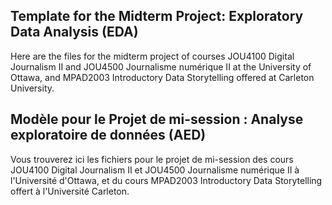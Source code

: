 ## Template for the Midterm Project: Exploratory Data Analysis (EDA)

Here are the files for the midterm project of courses JOU4100 Digital Journalism II and JOU4500 Journalisme numérique II at the University of Ottawa, and MPAD2003 Introductory Data Storytelling offered at Carleton University.

## Modèle pour le Projet de mi-session : Analyse exploratoire de données (AED)

Vous trouverez ici les fichiers pour le projet de mi-session des cours JOU4100 Digital Journalism II et JOU4500 Journalisme numérique II à l'Université d'Ottawa, et du cours MPAD2003 Introductory Data Storytelling offert à l'Université Carleton.